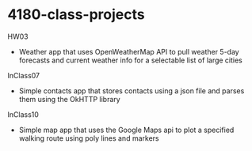 # 4180-class-projects

HW03

- Weather app that uses OpenWeatherMap API to pull weather 5-day forecasts and current weather info for a selectable list of large cities

InClass07

- Simple contacts app that stores contacts using a json file and parses them using the OkHTTP library

InClass10

- Simple map app that uses the Google Maps api to plot a specified walking route using poly lines and markers
